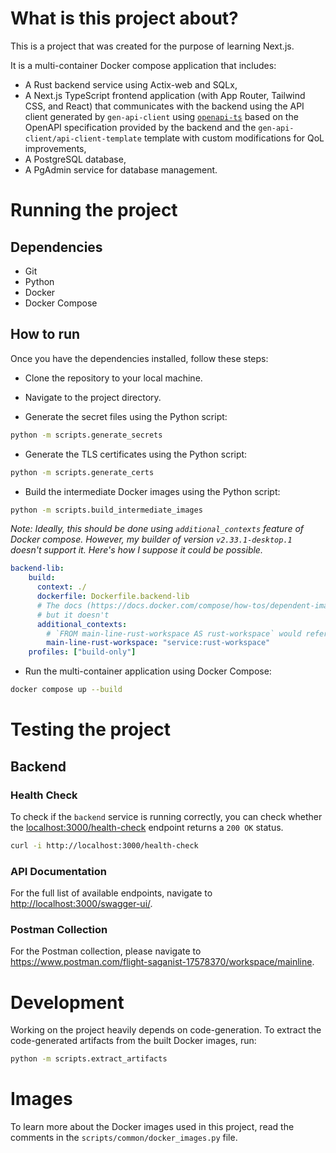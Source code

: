# What is this project about?

This is a project that was created for the purpose of learning Next.js.

It is a multi-container Docker compose application that includes:

* A Rust backend service using Actix-web and SQLx,
* A Next.js TypeScript frontend application (with App Router, Tailwind CSS, and React) that communicates with the backend using the API client generated by `gen-api-client` using [`openapi-ts`](https://github.com/hey-api/openapi-ts) based on the OpenAPI specification provided by the backend and the `gen-api-client/api-client-template` template with custom modifications for QoL improvements,
* A PostgreSQL database,
* A PgAdmin service for database management.

# Running the project

## Dependencies

* Git
* Python
* Docker
* Docker Compose

## How to run

Once you have the dependencies installed, follow these steps:

* Clone the repository to your local machine.
* Navigate to the project directory.

* Generate the secret files using the Python script:

```bash
python -m scripts.generate_secrets
```

* Generate the TLS certificates using the Python script:

```bash
python -m scripts.generate_certs
```

* Build the intermediate Docker images using the Python script:

```bash
python -m scripts.build_intermediate_images
```

*Note: Ideally, this should be done using `additional_contexts` feature of Docker compose. However, my builder of version `v2.33.1-desktop.1` doesn't support it. Here's how I suppose it could be possible.*

```yml
backend-lib:
    build:
      context: ./
      dockerfile: Dockerfile.backend-lib
      # The docs (https://docs.docker.com/compose/how-tos/dependent-images/#use-another-services-image-as-the-base-image) state it should work
      # but it doesn't
      additional_contexts:
        # `FROM main-line-rust-workspace AS rust-workspace` would reference this image
        main-line-rust-workspace: "service:rust-workspace"
    profiles: ["build-only"]
```

* Run the multi-container application using Docker Compose:

```bash
docker compose up --build
```

# Testing the project

## Backend

### Health Check

To check if the `backend` service is running correctly, you can check whether the <localhost:3000/health-check> endpoint returns a `200 OK` status.

```bash
curl -i http://localhost:3000/health-check
```

### API Documentation

For the full list of available endpoints, navigate to <http://localhost:3000/swagger-ui/>.

### Postman Collection

For the Postman collection, please navigate to <https://www.postman.com/flight-saganist-17578370/workspace/mainline>.

# Development

Working on the project heavily depends on code-generation. To extract the code-generated artifacts from the built Docker images, run:

```bash
python -m scripts.extract_artifacts
```

# Images

To learn more about the Docker images used in this project, read the comments in the `scripts/common/docker_images.py` file.
